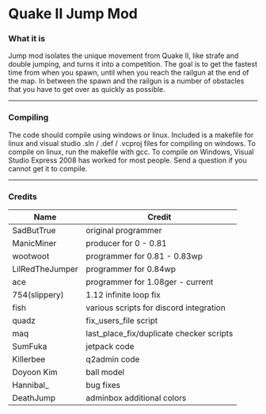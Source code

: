# Quake II Jump Mod
### What it is
Jump mod isolates the unique movement from Quake II, like strafe and double jumping, and turns it into a competition. 
The goal is to get the fastest time from when you spawn, until when you reach the railgun at the end of the map. 
In between the spawn and the railgun is a number of obstacles that you have to get over as quickly as possible. 

***
### Compiling
The code should compile using windows or linux. 
Included is a makefile for linux and visual studio .sln / .def / .vcproj files for compiling on windows. 
To compile on linux, run the makefile with gcc. To compile on Windows, Visual Studio Express 2008 has worked for most people. 
Send a question if you cannot get it to compile. 

***
### Credits
| Name            | Credit
| ---             | ---
| SadButTrue      | original programmer
| ManicMiner      | producer for 0 - 0.81
| wootwoot        | programmer for 0.81 - 0.83wp
| LilRedTheJumper | programmer for 0.84wp
| ace             | programmer for 1.08ger - current
| 754(slippery)   | 1.12 infinite loop fix
| fish            | various scripts for discord integration
| quadz           | fix_users_file script
| maq             | last_place_fix/duplicate checker scripts
| SumFuka         | jetpack code
| Killerbee       | q2admin code
| Doyoon Kim      | ball model
| Hannibal_       | bug fixes
| DeathJump       | adminbox additional colors